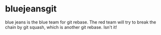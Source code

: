 # bluejeansgit
blue jeans is the blue team for git rebase. The red team will try to break the chain by git squash, which is another git rebase. Isn't it!
